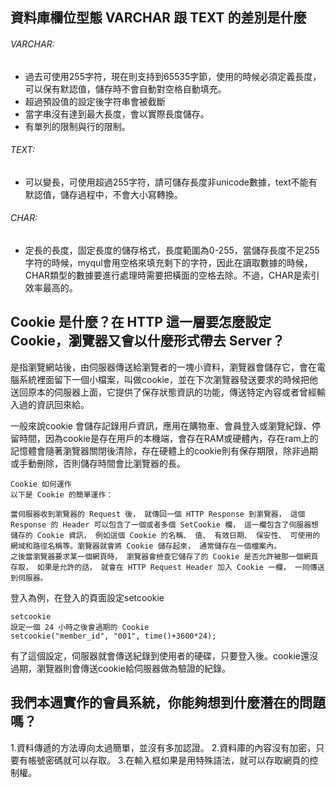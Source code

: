 ## 資料庫欄位型態 VARCHAR 跟 TEXT 的差別是什麼
###### VARCHAR:

- 過去可使用255字符，現在則支持到65535字節，使用的時候必須定義長度，可以保有默認值，儲存時不會自動對空格自動填充。
- 超過預設值的設定後字符串會被截斷
- 當字串沒有達到最大長度，會以實際長度儲存。
- 有單列的限制與行的限制。

###### TEXT:
- 可以變長，可使用超過255字符，請可儲存長度非unicode數據，text不能有默認值，儲存過程中，不會大小寫轉換。

###### CHAR:
- 定長的長度，固定長度的儲存格式，長度範圍為0-255，當儲存長度不足255字符的時候，myqul會用空格來填充剩下的字符，因此在讀取數據的時候，CHAR類型的數據要進行處理時需要把橫面的空格去除。不過，CHAR是索引效率最高的。

## Cookie 是什麼？在 HTTP 這一層要怎麼設定 Cookie，瀏覽器又會以什麼形式帶去 Server？

是指瀏覽網站後，由伺服器傳送給瀏覽者的一塊小資料，瀏覽器會儲存它，會在電腦系統裡面留下一個小檔案，叫做cookie，並在下次瀏覽器發送要求的時候把他送回原本的伺服器上面，它提供了保存狀態資訊的功能，傳送特定內容或者曾經輸入過的資訊回來給。

一般來說cookie 會儲存記錄用戶資訊，應用在購物車、會員登入或瀏覽紀錄、停留時間，因為cookie是存在用戶的本機端，會存在RAM或硬體內，存在ram上的記憶體會隨著瀏覽器關閉後清除，存在硬體上的cookie則有保存期限，除非過期或手動刪除，否則儲存時間會比瀏覽器的長。


```
Cookie 如何運作
以下是 Cookie 的簡單運作：

當伺服器收到瀏覽器的 Request 後， 就傳回一個 HTTP Response 到瀏覽器， 這個 Response 的 Header 可以包含了一個或者多個 SetCookie 欄， 這一欄包含了伺服器想儲存的 Cookie 資訊， 例如這個 Cookie 的名稱、 值、 有效日期、 保安性、 可使用的網域和路徑名稱等。瀏覽器就會將 Cookie 儲存起來， 通常儲存在一個檔案內。
之後當瀏覽器要求某一個網頁時， 瀏覽器會檢查它儲存了的 Cookie 是否允許被那一個網頁存取， 如果是允許的話， 就會在 HTTP Request Header 加入 Cookie 一欄， 一同傳送到伺服器。
```
登入為例，在登入的頁面設定setcookie 
```
setcookie 
設定一個 24 小時之後會過期的 Cookie
setcookie("member_id", "001", time()+3600*24);

```
有了這個設定，伺服器就會傳送紀錄到使用者的硬碟，只要登入後。cookie還沒過期，瀏覽器則會傳送cookie給伺服器做為驗證的紀錄。


## 我們本週實作的會員系統，你能夠想到什麼潛在的問題嗎？

1.資料傳遞的方法導向太過簡單，並沒有多加認證。
2.資料庫的內容沒有加密，只要有帳號密碼就可以存取。
3.在輸入框如果是用特殊語法，就可以存取網頁的控制權。



